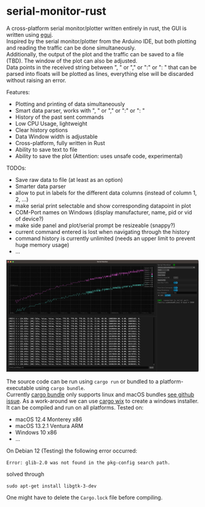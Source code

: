# serial-monitor-rust
A cross-platform serial monitor/plotter written entirely in rust, the GUI is written using [egui](https://github.com/emilk/egui).  
Inspired by the serial monitor/plotter from the Arduino IDE, but both plotting and reading the traffic can be done simultaneously.  
Additionally, the output of the plot and the traffic can be saved to a file (TBD). The window of the plot can also be adjusted.  
Data points in the received string between ", " or "," or ":" or ": " that can be parsed into floats will be plotted as lines, everything else will be discarded without raising an error.  
  
Features:
* Plotting and printing of data simultaneously 
* Smart data parser, works with ", " or "," or ":" or ": "
* History of the past sent commands
* Low CPU Usage, lightweight
* Clear history options
* Data Window width is adjustable
* Cross-platform, fully written in Rust
* Ability to save text to file
* Ability to save the plot (Attention: uses unsafe code, experimental)

TODOs:
* Save raw data to file (at least as an option)
* Smarter data parser
* allow to put in labels for the different data columns (instead of column 1, 2, ...)
* make serial print selectable and show corresponding datapoint in plot
* COM-Port names on Windows (display manufacturer, name, pid or vid of device?)
* make side panel and plot/serial prompt be resizeable (snappy?)
* current command entered is lost when navigating through the history
* command history is currently unlimited (needs an upper limit to prevent huge memory usage)
* ...  


![Screenshot of the application on macOS](screenshot.png)

The source code can be run using ```cargo run``` or bundled to a platform-executable using ```cargo bundle```.  
Currently [cargo bundle](https://github.com/burtonageo/cargo-bundle) only supports linux and macOS bundles [see github issue](https://github.com/burtonageo/cargo-bundle/issues/77).
As a work-around we can use [cargo wix](https://github.com/volks73/cargo-wix) to create a windows installer.  
It can be compiled and run on all platforms.
Tested on:
- macOS 12.4 Monterey x86
- macOS 13.2.1 Ventura ARM
- Windows 10 x86
- ...  

On Debian 12 (Testing) the following error occurred:
```
Error: glib-2.0 was not found in the pkg-config search path.
```
solved through
```
sudo apt-get install libgtk-3-dev
```

One might have to delete the ```Cargo.lock``` file before compiling.  
